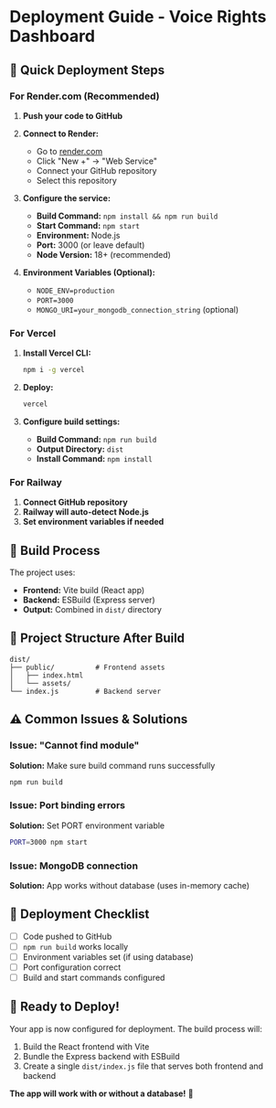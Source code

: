 # Deployment Guide - Voice Rights Dashboard

## 🚀 Quick Deployment Steps

### For Render.com (Recommended)

1. **Push your code to GitHub**
2. **Connect to Render:**
   - Go to [render.com](https://render.com)
   - Click "New +" → "Web Service"
   - Connect your GitHub repository
   - Select this repository

3. **Configure the service:**
   - **Build Command:** `npm install && npm run build`
   - **Start Command:** `npm start`
   - **Environment:** Node.js
   - **Port:** 3000 (or leave default)
   - **Node Version:** 18+ (recommended)

4. **Environment Variables (Optional):**
   - `NODE_ENV=production`
   - `PORT=3000`
   - `MONGO_URI=your_mongodb_connection_string` (optional)

### For Vercel

1. **Install Vercel CLI:**
   ```bash
   npm i -g vercel
   ```

2. **Deploy:**
   ```bash
   vercel
   ```

3. **Configure build settings:**
   - **Build Command:** `npm run build`
   - **Output Directory:** `dist`
   - **Install Command:** `npm install`

### For Railway

1. **Connect GitHub repository**
2. **Railway will auto-detect Node.js**
3. **Set environment variables if needed**

## 🔧 Build Process

The project uses:
- **Frontend:** Vite build (React app)
- **Backend:** ESBuild (Express server)
- **Output:** Combined in `dist/` directory

## 📁 Project Structure After Build

```
dist/
├── public/          # Frontend assets
│   ├── index.html
│   └── assets/
└── index.js         # Backend server
```

## ⚠️ Common Issues & Solutions

### Issue: "Cannot find module"
**Solution:** Make sure build command runs successfully
```bash
npm run build
```

### Issue: Port binding errors
**Solution:** Set PORT environment variable
```bash
PORT=3000 npm start
```

### Issue: MongoDB connection
**Solution:** App works without database (uses in-memory cache)

## 🎯 Deployment Checklist

- [ ] Code pushed to GitHub
- [ ] `npm run build` works locally
- [ ] Environment variables set (if using database)
- [ ] Port configuration correct
- [ ] Build and start commands configured

## 🚀 Ready to Deploy!

Your app is now configured for deployment. The build process will:
1. Build the React frontend with Vite
2. Bundle the Express backend with ESBuild
3. Create a single `dist/index.js` file that serves both frontend and backend

**The app will work with or without a database!** 🎉
